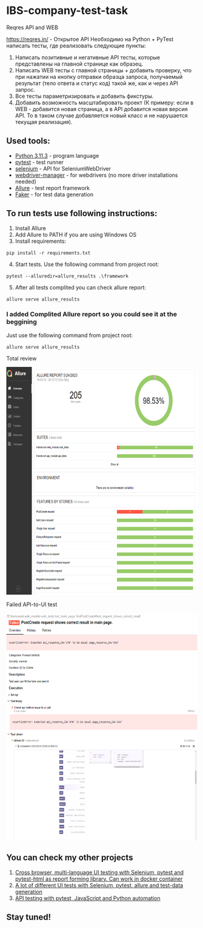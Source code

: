 # IBS-company-test-task

Reqres API and WEB

https://reqres.in/ - Открытое API
Необходимо на Python + PyTest написать тесты, где реализовать следующие пункты:

1) Написать позитивные и негативные API тесты, которые представлены на главной странице как образец.
2) Написать WEB тесты с главной страницы + добавить проверку, что при нажатии на кнопку отправки образца запроса,
   получаемый результат (тело ответа и статус код) такой же, как и через API запрос.
3) Все тесты параметризировать и добавить фикстуры.
4) Добавить возможность масштабировать проект (К примеру: если в WEB - добавится новая страница, а в API добавится новая
   версия API. То в таком случае добавляется новый класс и не нарушается текущая реализация).

## Used tools:

+ [Python 3.11.3](https://www.python.org/downloads/) - program language
+ [pytest](https://docs.pytest.org/en/7.3.x/) - test runner
+ [selenium](https://pypi.org/project/selenium/) - API for SeleniumWebDriver
+ [webdriver-manager](https://github.com/SergeyPirogov/webdriver_manager) - for webdrivers (no more driver installations
  needed)
+ [Allure](https://github.com/allure-framework/allure-python) - test report framework
+ [Faker](https://pypi.org/project/Faker/) - for test data generation

## To run tests use following instructions:

1. Install Allure
2. Add Allure to PATH if you are using Windows OS
3. Install requirements:

```shell
pip install -r requirements.txt
```

4. Start tests. Use the following command from project root:

```shell
pytest --alluredir=allure_results .\framework
```

5. After all tests complited you can check allure report:

```shell
allure serve allure_results
```

### I added Complited Allure report so you could see it at the beggining

Just use the following command from project root:

```shell
allure serve allure_results
```

Total review

<img src="img/allure_report.png" height="600" width="1200" alt="allure report">

Failed API-to-UI test

<img src="img/failed_test.png" height="600" width="1200" alt="failed test">

## You can check my other projects

1. [Cross browser, multi-language UI testing with Selenium, pytest and pytest-html as report forming library. Can work in docker container](https://github.com/Lexxx42/final_test_project)
2. [A lot of different UI tests with Selenium, pytest, allure and test-data generation](https://github.com/Lexxx42/testing_framework_selenium_pytest)
3. [API testing with pytest, JavaScript and Python automation](https://github.com/Lexxx42/testing-api-telegram)

## Stay tuned!

